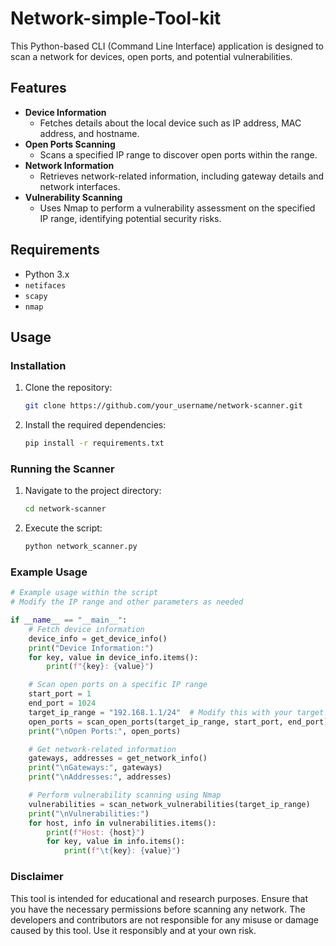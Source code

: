 # Network-simple-Tool-kit

This Python-based CLI (Command Line Interface) application is designed to scan a network for devices, open ports, and potential vulnerabilities.

## Features

- **Device Information**
  - Fetches details about the local device such as IP address, MAC address, and hostname.
- **Open Ports Scanning**
  - Scans a specified IP range to discover open ports within the range.
- **Network Information**
  - Retrieves network-related information, including gateway details and network interfaces.
- **Vulnerability Scanning**
  - Uses Nmap to perform a vulnerability assessment on the specified IP range, identifying potential security risks.

## Requirements

- Python 3.x
- `netifaces`
- `scapy`
- `nmap`

## Usage

### Installation

1. Clone the repository:

    ```bash
    git clone https://github.com/your_username/network-scanner.git
    ```

2. Install the required dependencies:

    ```bash
    pip install -r requirements.txt
    ```

### Running the Scanner

1. Navigate to the project directory:

    ```bash
    cd network-scanner
    ```

2. Execute the script:

    ```bash
    python network_scanner.py
    ```

### Example Usage

```python
# Example usage within the script
# Modify the IP range and other parameters as needed

if __name__ == "__main__":
    # Fetch device information
    device_info = get_device_info()
    print("Device Information:")
    for key, value in device_info.items():
        print(f"{key}: {value}")

    # Scan open ports on a specific IP range
    start_port = 1
    end_port = 1024
    target_ip_range = "192.168.1.1/24"  # Modify this with your target IP range
    open_ports = scan_open_ports(target_ip_range, start_port, end_port)
    print("\nOpen Ports:", open_ports)

    # Get network-related information
    gateways, addresses = get_network_info()
    print("\nGateways:", gateways)
    print("\nAddresses:", addresses)

    # Perform vulnerability scanning using Nmap
    vulnerabilities = scan_network_vulnerabilities(target_ip_range)
    print("\nVulnerabilities:")
    for host, info in vulnerabilities.items():
        print(f"Host: {host}")
        for key, value in info.items():
            print(f"\t{key}: {value}")
```
### Disclaimer
This tool is intended for educational and research purposes. Ensure that you have the necessary permissions before scanning any network. The developers and contributors are not responsible for any misuse or damage caused by this tool. Use it responsibly and at your own risk.
